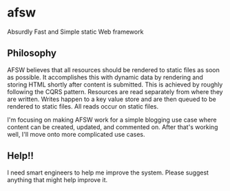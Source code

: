 # afsw
Absurdly Fast and Simple static Web framework

## Philosophy
AFSW believes that all resources should be rendered to static files as soon as possible. It accomplishes this with dynamic data by rendering and storing HTML shortly after content is submitted. This is achieved by roughly following the CQRS pattern. Resources are read separately from where they are written. Writes happen to a key value store and are then queued to be rendered to static files. All reads occur on static files.

I'm focusing on making AFSW work for a simple blogging use case where content can be created, updated, and commented on. After that's working well, I'll move onto more complicated use cases.

## Help!!
I need smart engineers to help me improve the system. Please suggest anything that might help improve it.
